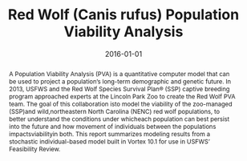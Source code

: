 ---
title: "Red Wolf (Canis rufus) Population Viability Analysis"
authors: ["L. Faust, J. L. Simonis, R. Harrison, W. Waddell, and S. Long"]
date: "2016-01-01"

# Publication type.
# Legend: 0 = Uncategorized; 1 = Conference paper; 2 = Journal article;
# 3 = Preprint / Working Paper; 4 = Report; 5 = Book; 6 = Book section;
# 7 = Thesis; 8 = Patent
publication_types: ["4"]

# Publication name and optional abbreviated publication name.
publication: "Prepared for US Fish and Wildlife Service. Lincoln Park Zoo, Chicago, IL. 62 pp"

abstract: "A Population Viability Analysis (PVA) is a quantitative computer model that can be used to project a population’s long-term demographic and genetic future. In 2013, USFWS and the Red Wolf Species Survival Plan® (SSP) captive breeding program approached experts at the Lincoln Park Zoo to create the Red Wolf PVA team. The goal of this collaboration isto model the viability of the zoo-managed (SSP)and wild,northeastern North Carolina (NENC) red wolf populations, to better understand the conditions under whicheach population can best persist into the future and how movement of individuals between the populations impactsviabilityin both. This report summarizes modeling results from a stochastic individual-based model built in Vortex 10.1 for use in USFWS’ Feasibility Review."

# Summary. An optional shortened abstract.
summary: 

featured: true
---